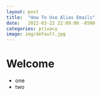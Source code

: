 ```yaml
---
layout: post
title:  "How To Use Alias Emails"
date:   2022-03-22 22:09:00 -0500
categories: privacy
image: img/default.jpg
---
```


# Welcome
- one
- two

